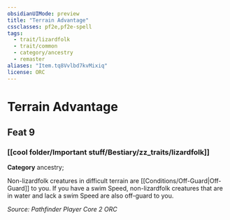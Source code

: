 ```yaml
---
obsidianUIMode: preview
title: "Terrain Advantage"
cssclasses: pf2e,pf2e-spell
tags:
  - trait/lizardfolk
  - trait/common
  - category/ancestry
  - remaster
aliases: "Item.tq8Vvlbd7kvMixiq"
license: ORC
---
```

# Terrain Advantage
## Feat 9
### [[cool folder/Important stuff/Bestiary/zz_traits/lizardfolk]]

**Category** ancestry; 




Non-lizardfolk creatures in difficult terrain are [[Conditions/Off-Guard|Off-Guard]] to you. If you have a swim Speed, non-lizardfolk creatures that are in water and lack a swim Speed are also off-guard to you.

*Source: Pathfinder Player Core 2*
*ORC*